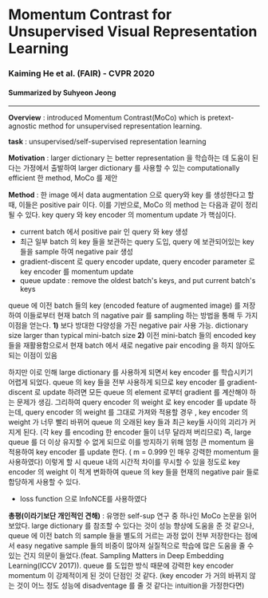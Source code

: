 # Momentum Contrast for Unsupervised Visual Representation Learning 
### Kaiming He et al. (FAIR) - CVPR 2020
#### Summarized by Suhyeon Jeong
---

 

**Overview** :  introduced Momentum Contrast(MoCo) which is pretext-agnostic method for unsupervised representation learning.

 

**task** : unsupervised/self-supervised representation learning

 

**Motivation** : larger dictionary 는 better representation 을 학습하는 데 도움이 된다는 가정에서 출발하여 larger dictionary 를 사용할 수 있는 computationally efficient 한 method, MoCo 를 제안

 

**Method** : 
한 image 에서 data augmentation 으로 query와 key 를 생성한다고 할 때, 이들은 positive pair 이다. 이를 기반으로, MoCo 의 method 는 다음과 같이 정리될 수 있다. key query 와 key encoder 의 momentum update 가 핵심이다.
* current batch 에서 positive pair 인 query 와 key 생성
* 최근 일부 batch 의 key 들을 보관하는 query 도입, query 에 보관되어있는 key 들을 sample 하여 negative pair 생성
* gradient-discent 로 query encoder update, query encoder parameter 로 key encoder 를 momentum update 
* queue update : remove the oldest batch's keys, and put current batch's keys

 

queue 에 이전 batch 들의 key (encoded feature of augmented image) 를 저장하여 이들로부터 현재 batch 의 nagative pair 를 sampling 하는 방법을 통해 두 가지 이점을 얻는다. 
**1)** 보다 방대한 다양성을 가진 negative pair 사용 가능. dictionary size larger than typical mini-batch size
**2)** 이전 mini-batch 들의 encoded key 들을 재활용함으로서 현재 batch 에서 새로 negative pair encoding 을 하지 않아도 되는 이점이 있음

 

하지만 이로 인해 large dictionary 를 사용하게 되면서 key encoder 를 학습시키기 어렵게 되었다. queue 의 key 들을 전부 사용하게 되므로 key encoder 를 gradient-discent 로 update 하려면 모든 queue 의 element 로부터 gradient 를 계산해야 하는 문제가 생김. 그리하여 query encoder 의 weight 로 key encoder 를 update 하는데, query encoder 의 weight 를 그대로 가져와 적용할 경우 , key encoder 의 weight 가 너무 빨리 바뀌어 queue 의 오래된  key 들과 최근 key들 사이의 괴리가 커지게 된다. (각 key 를 encoding 한 encoder 들이 너무 달라져 버리므로) 즉, large queue 를 더 이상 유지할 수 없게 되므로 이를 방지하기 위해 엄청 큰 momentum 을 적용하여 key encoder  를 update 한다. ( m = 0.999 인 매우 강력한 momentum 을 사용하였다) 이렇게 할 시 queue 내의 시간적 차이를 무시할 수 있을 정도로 key encoder 의 weight 이 적게 변화하여 queue 의 key 들을 현재의 negative pair 들로 합당하게 사용할 수 있다.
 
*  loss function 으로 InfoNCE를 사용하였다

 


**총평(이라기보단 개인적인 견해)** : 유명한 self-sup 연구 중 하나인 MoCo 논문을 읽어 보았다. large dictionary 를 참조할 수 있다는 것이 성능 향상에 도움을 준 것 같으나, queue 에 이전 batch 의 sample 들을 별도의 거르는 과정 없이 전부 저장한다는 점에서 easy negative sample 들의 비중이 많아져 실질적으로 학습에 많은 도움을 줄 수 있는 건지 의문이 들었다.(feat. Sampling Matters in Deep Embedding Learning(ICCV 2017)). queue 를 도입한 방식 때문에 강력한 key encoder momentum 이 강제적이게 된 것이 단점인 것 같다. (key encoder 가 거의 바뀌지 않는 것이 어느 정도 성능에 disadventage 를 줄 것 같다는 intuition을 가정한다면) 
